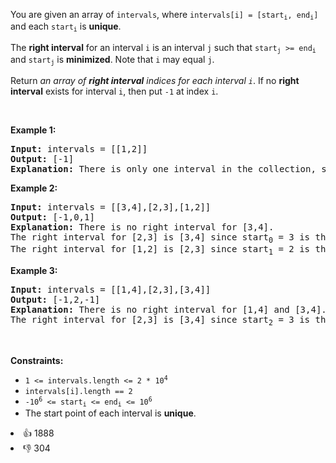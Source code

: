 <p>You are given an array of <code>intervals</code>, where <code>intervals[i] = [start<sub>i</sub>, end<sub>i</sub>]</code> and each <code>start<sub>i</sub></code> is <strong>unique</strong>.</p>

<p>The <strong>right interval</strong> for an interval <code>i</code> is an interval <code>j</code> such that <code>start<sub>j</sub> &gt;= end<sub>i</sub></code> and <code>start<sub>j</sub></code> is <strong>minimized</strong>. Note that <code>i</code> may equal <code>j</code>.</p>

<p>Return <em>an array of <strong>right interval</strong> indices for each interval <code>i</code></em>. If no <strong>right interval</strong> exists for interval <code>i</code>, then put <code>-1</code> at index <code>i</code>.</p>

<p>&nbsp;</p> 
<p><strong class="example">Example 1:</strong></p>

<pre>
<strong>Input:</strong> intervals = [[1,2]]
<strong>Output:</strong> [-1]
<strong>Explanation:</strong> There is only one interval in the collection, so it outputs -1.
</pre>

<p><strong class="example">Example 2:</strong></p>

<pre>
<strong>Input:</strong> intervals = [[3,4],[2,3],[1,2]]
<strong>Output:</strong> [-1,0,1]
<strong>Explanation:</strong> There is no right interval for [3,4].
The right interval for [2,3] is [3,4] since start<sub>0</sub> = 3 is the smallest start that is &gt;= end<sub>1</sub> = 3.
The right interval for [1,2] is [2,3] since start<sub>1</sub> = 2 is the smallest start that is &gt;= end<sub>2</sub> = 2.
</pre>

<p><strong class="example">Example 3:</strong></p>

<pre>
<strong>Input:</strong> intervals = [[1,4],[2,3],[3,4]]
<strong>Output:</strong> [-1,2,-1]
<strong>Explanation:</strong> There is no right interval for [1,4] and [3,4].
The right interval for [2,3] is [3,4] since start<sub>2</sub> = 3 is the smallest start that is &gt;= end<sub>1</sub> = 3.
</pre>

<p>&nbsp;</p> 
<p><strong>Constraints:</strong></p>

<ul> 
 <li><code>1 &lt;= intervals.length &lt;= 2 * 10<sup>4</sup></code></li> 
 <li><code>intervals[i].length == 2</code></li> 
 <li><code>-10<sup>6</sup> &lt;= start<sub>i</sub> &lt;= end<sub>i</sub> &lt;= 10<sup>6</sup></code></li> 
 <li>The start point of each interval is <strong>unique</strong>.</li> 
</ul>

<div><li>👍 1888</li><li>👎 304</li></div>